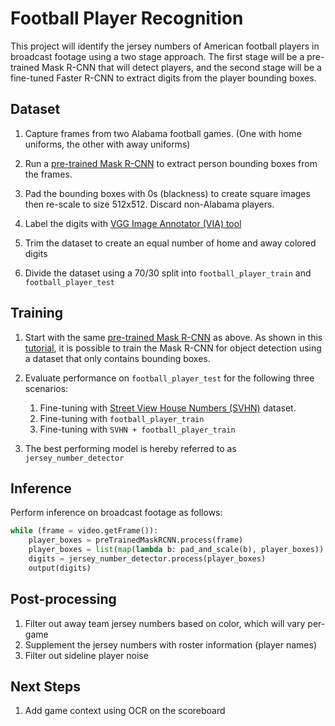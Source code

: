 # Football Player Recognition

This project will identify the jersey numbers of American football players in broadcast footage using a two stage approach. The first stage will be a pre-trained Mask R-CNN that will detect players, and the second stage will be a fine-tuned Faster R-CNN to extract digits from the player bounding boxes.

## Dataset 
1. Capture frames from two Alabama football games. (One with home uniforms, the other with away uniforms)

1. Run a [pre-trained Mask R-CNN](https://github.com/matterport/Mask_RCNN) to extract person bounding boxes from the frames.

1. Pad the bounding boxes with 0s (blackness) to create square images then re-scale to size 512x512. Discard non-Alabama players.

1. Label the digits with [VGG Image Annotator (VIA) tool](http://www.robots.ox.ac.uk/~vgg/software/via/)

1. Trim the dataset to create an equal number of home and away colored digits

1. Divide the dataset using a 70/30 split into `football_player_train` and `football_player_test`

## Training

1. Start with the same [pre-trained Mask R-CNN](https://github.com/matterport/Mask_RCNN) as above. As shown in this [tutorial](https://machinelearningmastery.com/how-to-train-an-object-detection-model-with-keras/), it is possible to train the Mask R-CNN for object detection using a dataset that only contains bounding boxes.

1. Evaluate performance on `football_player_test` for the following three scenarios:
    
    1. Fine-tuning with [Street View House Numbers (SVHN)](http://ufldl.stanford.edu/housenumbers/) dataset.
    1. Fine-tuning with `football_player_train`
    1. Fine-tuning with `SVHN + football_player_train` 

3. The best performing model is hereby referred to as `jersey_number_detector`

## Inference

Perform inference on broadcast footage as follows:

```python
while (frame = video.getFrame()):
    player_boxes = preTrainedMaskRCNN.process(frame)
    player_boxes = list(map(lambda b: pad_and_scale(b), player_boxes)) 
    digits = jersey_number_detector.process(player_boxes)
    output(digits)
```

## Post-processing

1. Filter out away team jersey numbers based on color, which will vary per-game
1. Supplement the jersey numbers with roster information (player names)
1. Filter out sideline player noise

## Next Steps

1. Add game context using OCR on the scoreboard